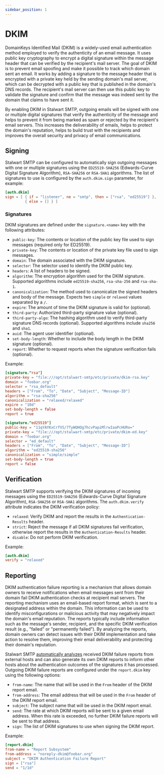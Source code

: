 ```yaml
---
sidebar_position: 1
---
```


# DKIM

DomainKeys Identified Mail (DKIM) is a widely-used email authentication method employed to verify the authenticity of an email message. It uses public key cryptography to encrypt a digital signature within the message header that can be verified by the recipient's mail server. The goal of DKIM is to prevent email spoofing and make it possible to track which domain sent an email. It works by adding a signature to the message header that is encrypted with a private key held by the sending domain's mail server, which can be decrypted with a public key that is published in the domain's DNS records. The recipient's mail server can then use this public key to validate the signature and confirm that the message was indeed sent by the domain that claims to have sent it.

By enabling DKIM in Stalwart SMTP, outgoing emails will be signed with one or multiple digital signatures that verify the authenticity of the message and helps to prevent it from being marked as spam or rejected by the recipient's email servers. This increases the deliverability of emails, helps to protect the domain's reputation, helps to build trust with the recipients and improves the overall security and privacy of email communications.

## Signing

Stalwart SMTP can be configured to automatically sign outgoing messages with one or multiple signatures using the `ED25519-SHA256` (Edwards-Curve Digital Signature Algorithm), `RSA-SHA256` or `RSA-SHA1` algorithms. The list of signatures to use is configured by the `auth.dkim.sign` parameter, for example:

```toml
[auth.dkim]
sign = [ { if = "listener", ne = "smtp", then = ["rsa", "ed25519"] }, 
         { else = [] } ]
```

### Signatures

DKIM signatures are defined under the `signature.<name>` key with the following attributes:

- `public-key`: The contents or location of the public key file used to sign messages (required only for ED25519).
- `private-key`: The contents or location of the private key file used to sign messages.
- `domain`: The domain associated with the DKIM signature.
- `selector`: The selector used to identify the DKIM public key.
- `headers`: A list of headers to be signed.
- `algorithm`: The encryption algorithm used for the DKIM signature. Supported algorithms include `ed25519-sha256`, `rsa-sha-256` and `rsa-sha-1`.
- `canonicalization`: The method used to canonicalize the signed headers and body of the message. Expects two `simple` or `relaxed` values separated by a `/`.
- `expire`: The amount of time the DKIM signature is valid for (optional).
- `third-party`: Authorized third-party signature value (optional).
- `third-party-algo`: The hashing algorithm used to verify third-party signature DNS records (optional). Supported algorithms include `sha256` and `sha1`.
- `auid`: The agent user identifier (optional).
- `set-body-length`: Whether to include the body length in the DKIM signature (optional).
- `report`: Whether to request reports when the signature verification fails (optional).

Example:

```toml
[signature."rsa"]
private-key = "file:///opt/stalwart-smtp/etc/private/dkim-rsa.key"
domain = "foobar.org"
selector = "rsa_default"
headers = ["From", "To", "Date", "Subject", "Message-ID"]
algorithm = "rsa-sha256"
canonicalization = "relaxed/relaxed"
expire = "10d"
set-body-length = false
report = true

[signature."ed25519"]
public-key = "11qYAYKxCrfVS/7TyWQHOg7hcvPapiMlrwIaaPcHURo="
private-key = "file:///opt/stalwart-smtp/etc/private/dkim-ed.key"
domain = "foobar.org"
selector = "ed_default"
headers = ["From", "To", "Date", "Subject", "Message-ID"]
algorithm = "ed25519-sha256"
canonicalization = "simple/simple"
set-body-length = true
report = false
```

## Verification

Stalwart SMTP supports verifying the DKIM signatures of incoming messages using the `ED25519-SHA256` (Edwards-Curve Digital Signature Algorithm), `RSA-SHA256` or `RSA-SHA1` algorithms. The `auth.dkim.verify` attribute indicates the DKIM verification policy:

- `relaxed`: Verify DKIM and report the results in the `Authentication-Results` header.
- `strict`: Reject the message if all DKIM signatures fail verification, otherwise report the results in the `Authentication-Results` header.
- `disable`: Do not perform DKIM verification.

Example:

```toml
[auth.dkim]
verify = "relaxed"
```

## Reporting

DKIM authentication failure reporting is a mechanism that allows domain owners to receive notifications when email messages sent from their domain fail DKIM authentication checks at recipient mail servers. The reporting mechanism uses an email-based report format, which is sent to a designated address within the domain. This information can be used to identify misconfigurations or malicious activity that may negatively impact the domain's email reputation. The reports typically include information such as the message's sender, recipient, and the specific DKIM verification result (e.g., "failed" or "permanently failed"). By analyzing the reports, domain owners can detect issues with their DKIM implementation and take action to resolve them, improving their email deliverability and protecting their domain's reputation.

Stalwart SMTP [automatically analyzes](/docs/smtp/authentication/analysis) received DKIM failure reports from external hosts and can also generate its own DKIM reports to inform other hosts about the authentication outcomes of the signatures it has processed. Outgoing DKIM failure reports are configured under the `report.dkim` key using the following options:

- `from-name`: The name that will be used in the `From` header of the DKIM report email.
- `from-address`: The email address that will be used in the `From` header of the DKIM report email.
- `subject`: The subject name that will be used in the DKIM report email.
- `send`: The rate at which DKIM reports will be sent to a given email address. When this rate is exceeded, no further DKIM failure reports will be sent to that address.
- `sign`: The list of DKIM signatures to use when signing the DKIM report. 

Example:

```toml
[report.dkim]
from-name = "Report Subsystem"
from-address = "noreply-dkim@foobar.org"
subject = "DKIM Authentication Failure Report"
sign = ["rsa"]
send = "1/1d"
```
